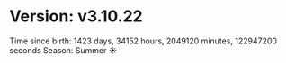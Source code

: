 # Version: v3.10.22
Time since birth: 1423 days, 34152 hours, 2049120 minutes, 122947200 seconds
Season: Summer ☀️

